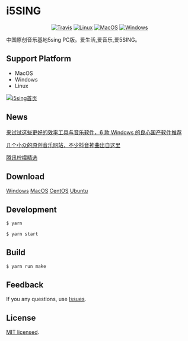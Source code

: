 # i5SING

<p align="center">
    <a href="https://travis-ci.org/i5sing/i5SING" target="_blank"><img src="https://travis-ci.org/i5sing/i5SING.svg?branch=master" alt="Travis"/></a>
    <a href="https://travis-ci.org/i5sing/i5SING" target="_blank"><img src="https://img.shields.io/travis/i5sing/i5SING/master.svg?label=linux" alt="Linux"/></a>
    <a href="https://travis-ci.org/i5sing/i5SING" target="_blank"><img src="https://img.shields.io/travis/i5sing/i5SING/master.svg?label=osx" alt="MacOS"/></a>
    <a href="https://travis-ci.org/i5sing/i5SING" target="_blank"><img src="https://img.shields.io/travis/i5sing/i5SING/master.svg?label=windows" alt="Windows"/></a>
</p>

中国原创音乐基地5sing PC版。爱生活,爱音乐,爱5SING。

## Support Platform

* MacOS
* Windows
* Linux

[![i5sing首页](http://static.i5sing.com/i5sing-v0.2-welcome.jpg)]()


## News

[来试试这些更好的效率工具与音乐软件，6 款 Windows 的良心国产软件推荐](https://sspai.com/post/44073)  

[几个小众的原创音乐网站，不少抖音神曲出自这里](https://zhuanlan.zhihu.com/p/37921837)

[腾讯柠檬精选](https://lemon.qq.com/lab/)

## Download

  [Windows](https://i5sing.com/download/win32_x64)
  [MacOS](https://i5sing.com/download/darwin_x64)
  [CentOS](https://static.i5sing.com/app/i5SING_0.2.0.rpm)
  [Ubuntu](https://i5sing.com/download/linux_x64)

## Development

```bash
$ yarn 

$ yarn start
```


## Build

```bash
$ yarn run make
```


## Feedback

If you any questions, use [Issues](https://github.com/i5sing/i5SING/issues).


## License

[MIT licensed](LICENSE).
